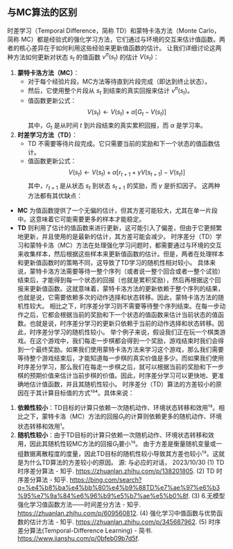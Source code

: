 ## 

## 与MC算法的区别

时差学习（Temporal Difference，简称 TD）和蒙特卡洛方法（Monte Carlo，简称 MC）都是经验式的强化学习方法，它们通过与环境的交互来估计值函数。两者的核心差异在于如何利用这些经验来更新值函数的估计。
让我们详细讨论这两种方法如何更新对状态 $s_t$ 的值函数 $v^{\pi}(s_t)$ 的估计 $V(s_t)$：
1. **蒙特卡洛方法（MC）**：
   - 对于每个经验片段，MC方法等待直到片段完成（即达到终止状态）。
   - 然后，它使用整个片段从 $s_t$ 到结束的真实回报来估计 $v^{\pi}(s_t)$。
   - 值函数更新公式：
     $$V(s_t) \leftarrow V(s_t) + \alpha [ G_t - V(s_t) ] $$
   其中，$G_t$ 是从时间 $t$ 到片段结束的真实累积回报，而 $\alpha$ 是学习率。
2. **时差学习方法（TD）**：
   - TD 不需要等待片段完成。它只需要当前的奖励和下一个状态的值函数估计。
   - 值函数更新公式：
     $$V(s_t) \leftarrow V(s_t) + \alpha [ r_{t+1} + \gamma V(s_{t+1}) - V(s_t) ] $$
   其中，$r_{t+1}$ 是从状态 $s_t$ 到状态 $s_{t+1}$ 的奖励，而 $\gamma$ 是折扣因子。
这两种方法都有其优缺点：
- **MC** 为值函数提供了一个无偏的估计，但其方差可能较大，尤其在单一片段中。这意味着它可能需要更多的样本才能稳定。
- **TD** 则利用了估计的值函数来进行更新，这可能引入了偏差，但由于它更频繁地更新，并且使用的是最新的估计，其方差可能会减少。
时序差分（TD）学习和蒙特卡洛（MC）方法在处理强化学习问题时，都需要通过与环境的交互来收集样本，然后根据这些样本来更新值函数的估计。但是，两者在处理样本和更新值函数时的策略不同，这导致了TD学习的随机性相对较小。
具体来说，蒙特卡洛方法需要等待一整个序列（或者说一整个回合或者一整个试验）结束后，才能得到每一个状态的回报（也就是累积奖励），然后再根据这个回报来更新值函数。这就意味着，蒙特卡洛方法的更新依赖于整个序列的结果，也就是说，它需要依赖多次的动作选择和状态转移。因此，蒙特卡洛方法的随机性较大。
相比之下，时序差分学习则不需要等待整个序列结束。在每一步动作之后，它都会根据当前的奖励和下一个状态的值函数来估计当前状态的值函数。也就是说，时序差分学习的更新只依赖于当前的动作选择和状态转移。因此，时序差分学习的随机性较小。
举个例子来说，假设我们正在玩一个棋类游戏。在这个游戏中，我们每走一步棋都会得到一个奖励，游戏结束时我们会得到一个最终奖励。如果我们使用蒙特卡洛方法来学习这个游戏，那么我们需要等待整个游戏结束后，才能知道每一步棋的真实价值是多少。而如果我们使用时序差分学习，那么我们在每走一步棋之后，就可以根据当前的奖励和下一步棋的预期价值来估计当前步棋的价值。因此，时序差分学习可以更快地、更准确地估计值函数，并且其随机性较小。
时序差分（TD）算法的方差较小的原因在于其计算目标值的方式¹³⁴。具体来说：
1. **依赖性较小**：TD目标的计算只依赖一次随机动作、环境状态转移和效用¹³。相比之下，蒙特卡洛（MC）方法的回报$G_t$的计算则依赖更多的随机动作、环境状态转移和效用¹。
2. **随机性较小**：由于TD目标的计算只依赖一次随机动作、环境状态转移和效用，因此其随机性较MC方法的回报$G_t$要小¹³。
由于方差是衡量随机变量或一组数据离散程度的度量，因此TD目标的随机性较小导致其方差也较小¹³。这就是为什么TD算法的方差较小的原因。
源: 与必应的对话， 2023/10/30
(1) TD 时序差分算法 - 知乎. https://zhuanlan.zhihu.com/p/138201805.
(2) TD 时序差分算法 - 知乎. https://bing.com/search?q=%e4%b8%ba%e4%bb%80%e4%b9%88TD%e7%ae%97%e6%b3%95%e7%9a%84%e6%96%b9%e5%b7%ae%e5%b0%8f.
(3) 6.无模型强化学习值函数方法——时间差分方法 - 知乎. https://zhuanlan.zhihu.com/p/609560812.
(4) 强化学习中值函数与优势函数的估计方法 - 知乎. https://zhuanlan.zhihu.com/p/345687962.
(5) 时序差分算法(Temporal-Difference Learning) - 简书. https://www.jianshu.com/p/0bfeb09b7d5f.
